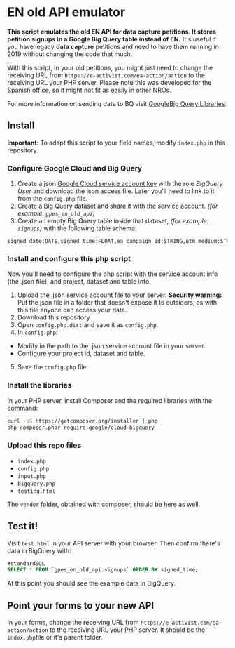 # EN old API emulator

**This script emulates the old EN API for data capture petitions. It stores petition signups in a Google Big Query table instead of EN.** It's useful if you have legacy **data capture** petitions and need to have them running in 2019 without changing the code that much. 

With this script, in your old petitions, you might just need to change the receiving URL from `https://e-activist.com/ea-action/action` to the receiving URL your PHP server. Please note this was developed for the Spanish office, so it might not fit as easily in other NROs.

For more information on sending data to BQ visit [GoogleBig Query Libraries](https://cloud.google.com/bigquery/docs/reference/libraries).


## Install

**Important**: To adapt this script to your field names, modify `index.php` in this repository.

### Configure Google Cloud and Big Query

1. Create a json [Google Cloud service account key](https://console.cloud.google.com/apis/credentials/serviceaccountkey) with the role *BigQuery User* and download the json access file. Later you'll need to link to it from the `config.php` file.
2. Create a Big Query dataset and share it with the service account. *(for example: `gpes_en_old_api`)*
4. Create an empty Big Query table inside that dataset, *(for example: `signups`)* with the following table schema:

```text
signed_date:DATE,signed_time:FLOAT,ea_campaign_id:STRING,utm_medium:STRING,utm_source:STRING,utm_campaign:STRING,utm_content:STRING,utm_term:STRING,gclid:STRING,ip:STRING,user_agent:STRING,first_name:STRING,last_name:STRING,id_number:STRING,email:STRING,phone_number:STRING,postcode:STRING,email_ok:STRING,privacy:STRING
```

### Install and configure this php script

Now you'll need to configure the php script with the service account info (the .json file), and project, dataset and table info.

1. Upload the .json service account file to your server. **Security warning:** Put the json file in a folder that doesn't expose it to outsiders, as with this file anyone can access your data.
2. Download this repository
3. Open `config.php.dist` and save it as `config.php`.
4. In `config.php`:
  * Modify in the path to the .json service account file in your server.
  * Configure your project id, dataset and table.
5. Save the `config.php` file

### Install the libraries

In your PHP server, install Composer and the required libraries with the command:

```bash
curl -sS https://getcomposer.org/installer | php
php composer.phar require google/cloud-bigquery
```

### Upload this repo files

* `index.php`
* `config.php`
* `input.php`
* `bigquery.php`
* `testing.html`

The `vendor` folder, obtained with composer, should be here as well. 

## Test it!

Visit `test.html` in your API server with your browser. Then confirm there's data in BigQuery with:

```sql
#standardSQL
SELECT * FROM `gpes_en_old_api.signups` ORDER BY signed_time;
```

At this point you should see the example data in BigQuery.

## Point your forms to your new API

In your forms, change the receiving URL from `https://e-activist.com/ea-action/action` to the receiving URL your PHP server. It should be the `index.php`file or it's parent folder.
